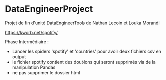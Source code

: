 # DataEngineerProject
Projet de fin d'unité DataEngineerTools de Nathan Lecoin et Louka Morandi 

https://kworb.net/spotify/

Phase Intermédiaire : 

- Lancer les spiders 'spotify' et 'countries' pour avoir deux fichiers csv en output
- le fichier spotify contient des doublons qui seront supprimés via de la manipulation Pandas
- ne pas supprimer le dossier html